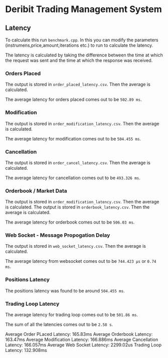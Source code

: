 # Deribit Trading Management System

## Latency

To calculate this run `benchmark.cpp`. In this you can modify the parameters (instrumens,price,amount,iterations etc.) to run to calculate the latency. 

The latency is calculated by taking the difference between the time at which the request was sent and the time at which the response was received.

### Orders Placed

The output is stored in `order_placed_latency.csv`. Then the average is calculated.

The average latency for orders placed comes out to be `502.89 ms`.

### Modification 

The output is stored in `order_modification_latency.csv`. Then the average is calculated.

The average latency for modification comes out to be `504.455 ms`.

### Cancellation

The output is stored in `order_cancel_latency.csv`. Then the average is calculated.

The average latency for cancellation comes out to be `493.326 ms`.

### Orderbook / Market Data

The output is stored in `order_modification_latency.csv`. Then the average is calculated.
The output is stored in `orderbook_latency.csv`. Then the average is calculated.

The average latency for orderbook comes out to be `506.03 ms`.

### Web Socket - Message Propogation Delay

The output is stored in `web_socket_latency.csv`. Then the average is calculated.

The average latency from websocket comes out to be `744.423 µs` or `0.74 ms`.

### Positions Latency

The positions latency was found to be around `504.455 ms`.

### Trading Loop Latency

The average latency for trading loop comes out to be `501.86 ms`.

The sum of all the latencies comes out to be `2.58 s`.



Average Order PLaced Latency: 165.83ms
Average Orderbook Latency: 163.47ms
Average Modification Latency: 166.886ms
Average Cancellation Latency: 166.057ms
Average Web Socket Latency: 2299.02us
Trading Loop Latency: 132.908ms